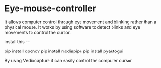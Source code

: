 # Eye-mouse-controller
It allows computer control through eye movement and blinking rather than a physical mouse. It works by using software to detect blinks and eye movements to control the cursor.

install this --

pip install opencv
pip install mediapipe
pip install pyautogui

By using Vediocapture it can easily control the computer cursor
